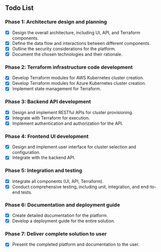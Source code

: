 ## Todo List

### Phase 1: Architecture design and planning
- [x] Design the overall architecture, including UI, API, and Terraform components.
- [x] Define the data flow and interactions between different components.
- [x] Outline the security considerations for the platform.
- [x] Document the chosen technologies and their rationale.

### Phase 2: Terraform infrastructure code development
- [x] Develop Terraform modules for AWS Kubernetes cluster creation.
- [x] Develop Terraform modules for Azure Kubernetes cluster creation.
- [x] Implement state management for Terraform.

### Phase 3: Backend API development
- [x] Design and implement RESTful APIs for cluster provisioning.
- [x] Integrate with Terraform for execution.
- [x] Implement authentication and authorization for the API.

### Phase 4: Frontend UI development
- [x] Design and implement user interface for cluster selection and configuration.
- [x] Integrate with the backend API.

### Phase 5: Integration and testing
- [x] Integrate all components (UI, API, Terraform).
- [x] Conduct comprehensive testing, including unit, integration, and end-to-end tests.

### Phase 6: Documentation and deployment guide
- [x] Create detailed documentation for the platform.
- [x] Develop a deployment guide for the entire solution.

### Phase 7: Deliver complete solution to user
- [x] Present the completed platform and documentation to the user.

